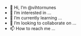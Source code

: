 - 👋 Hi, I’m @vihtornunes
- 👀 I’m interested in ...
- 🌱 I’m currently learning ...
- 💞️ I’m looking to collaborate on ...
- 📫 How to reach me ...

<!---
vihtornunes/vihtornunes is a ✨ special ✨ repository because its `README.md` (this file) appears on your GitHub profile.
You can click the Preview link to take a look at your changes.
--->
